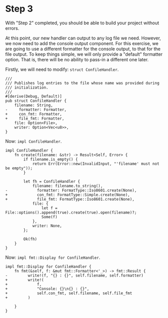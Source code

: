 # Step 3

With "Step 2" completed, you should be able to build your project without errors.

At this point, our new handler can output to any log file we need.
However, we now need to add the console output component.
For this exercise, we are going to use a different formatter for the console output,
to that for the file output. To keep things simple, we will only provide a "default"
formatter option. That is, there will be no ability to pass-in a different one later.

Firstly, we will need to modify: `struct ConfileHandler`.

```rust, no_run, noplayground
///
/// Publishes log entries to the file whose name was provided during
/// initialization.
///
#[derive(Debug, Default)]
pub struct ConfileHandler {
    filename: String,
-     formatter: Formatter,
+     con_fmt: Formatter,
+     file_fmt: Formatter,
    file: Option<File>,
    writer: Option<Vec<u8>>,
}
```

Now: `impl ConfileHandler`.

```rust, no_run, noplayground
impl ConfileHandler {
    fn create(filename: &str) -> Result<Self, Error> {
        if filename.is_empty() {
            return Err(Error::new(InvalidInput, "'filename' must not be empty"));
        }

        let fh = ConfileHandler {
            filename: filename.to_string(),
-             formatter: FormatType::Iso8601.create(None),
+             con_fmt: FormatType::Simple.create(None),
+             file_fmt: FormatType::Iso8601.create(None),
            file: {
                let f = File::options().append(true).create(true).open(filename)?;
                Some(f)
            },
            writer: None,
        };

        Ok(fh)
    }
}
```

Now: `impl fmt::Display for ConfileHandler`.

```rust, no_run, noplayground
impl fmt::Display for ConfileHandler {
    fn fmt(&self, f: &mut fmt::Formatter<'_>) -> fmt::Result {
-         write!(f, "{} : {}", self.filename, self.formatter)
+         write!(
+             f,
+             "Console: {}\n{} : {}",
+             self.con_fmt, self.filename, self.file_fmt
+         )

    }
}
```
